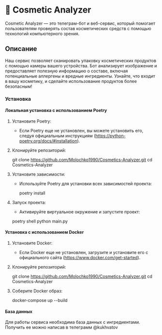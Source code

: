 # 📱 Cosmetic Analyzer

Cosmetic Analyzer — это телеграм-бот и веб-сервис, 
который помогает пользователям проверять состав косметических средств
с помощью технологий компьютерного зрения. 

## Описание

Наш сервис позволяет сканировать упаковку косметических продуктов с помощью камеры вашего устройства. 
Бот анализирует изображение и предоставляет полезную информацию о составе, 
включая потенциальные аллергены и вредные ингредиенты. Узнайте, что входит в вашу косметику, 
и сделайте использование продуктов более безопасным!

### Установка

#### Локальная установка с использованием Poetry

1. Установите Poetry:
   - Если Poetry еще не установлен, вы можете установить его, следуя официальным инструкциям (https://python-poetry.org/docs/#installation).

2. Клонируйте репозиторий:
   

    git clone https://github.com/Molochko1990/Cosmetics-Analyzer.git
    cd Cosmetics-Analyzer

3. Установите зависимости:
   - Используйте Poetry для установки всех зависимостей проекта:
   

     poetry install

4. Запуск проекта:
   - Активируйте виртуальное окружение и запустите проект:
   

    poetry shell
    python main.py
   

#### Установка с использованием Docker

1. Установите Docker:
   - Если Docker еще не установлен, загрузите и установите его с официального сайта (https://www.docker.com/get-started).

2. Клонируйте репозиторий:


    git clone https://github.com/Molochko1990/Cosmetics-Analyzer.git
    cd Cosmetics-Analyzer
3. Соберите Docker образ:
   

      docker-compose up --build

#### База данных
Для работы сервиса необходима база данных с ингредиентами. Получить ее можно написав в телеграмм @kukhvatov